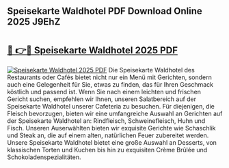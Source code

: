 ## Speisekarte Waldhotel PDF Download Online 2025 J9EhZ

# <h2><a href="http://gcb41y.nevu.top/?p=Speisekarte+Waldhotel">🔗 👉🔴 Speisekarte Waldhotel 2025 PDF</a></h2>

[![Speisekarte Waldhotel 2025 PDF](https://i.imgur.com/dBaPXMq.png)](http://gcb41y.nevu.top/?p=Speisekarte+Waldhotel)
Die Speisekarte Waldhotel des Restaurants oder Cafés bietet nicht nur ein Menü mit Gerichten, sondern auch eine Gelegenheit für Sie, etwas zu finden, das für Ihren Geschmack köstlich und passend ist. Wenn Sie nach einem leichten und frischen Gericht suchen, empfehlen wir Ihnen, unseren Salatbereich auf der Speisekarte Waldhotel unserer Cafeteria zu besuchen. Für diejenigen, die Fleisch bevorzugen, bieten wir eine umfangreiche Auswahl an Gerichten auf der Speisekarte Waldhotel an: Rindfleisch, Schweinefleisch, Huhn und Fisch. Unseren Auserwählten bieten wir exquisite Gerichte wie Schaschlik und Steak an, die auf einem alten, natürlichen Feuer zubereitet werden. Unsere Speisekarte Waldhotel bietet eine große Auswahl an Desserts, von klassischen Torten und Kuchen bis hin zu exquisiten Crème Brûlée und Schokoladenspezialitäten.

